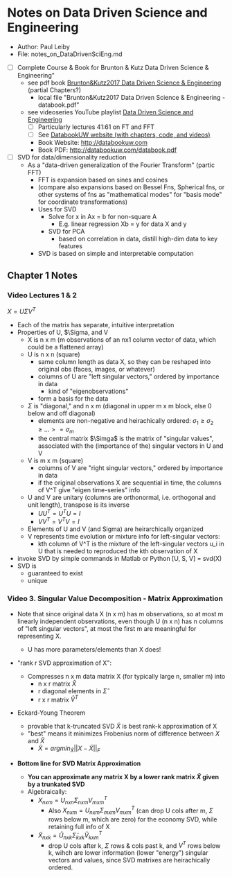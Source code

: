 Notes on Data Driven Science and Engineering
=================================================

- Author: Paul Leiby
- File: notes_on_DataDrivenSciEng.md

- [ ] Complete Course & Book for Brunton & Kutz Data Driven Science & Engineering"
	- see pdf book [Brunton&Kutz2017 Data Driven Science & Engineering](http://databookuw.com/databook.pdf) (partial Chapters?) 
		- local file "Brunton&Kutz2017 Data Driven Science & Engineering - databook.pdf"
	- see videoseries YouTube playlist [Data Driven Science and Engineering](https://www.youtube.com/playlist?list=PLMrJAkhIeNNRpsRhXTMt8uJdIGz9-X_1-)
		- [ ] Particularly lectures 41:61 on FT and FFT
		- [ ] See [DatabookUW website (with chapters, code, and videos)](http://databookuw.com/)
		- Book Website: http://databookuw.com 
		- Book PDF: http://databookuw.com/databook.pdf
- [ ] SVD for data/dimensionality reduction
	- As a "data-driven generalization of the Fourier Transform" (partic FFT)
		- FFT is expansion based on sines and cosines
		- (compare also expansions based on Bessel Fns, Spherical fns, or other systems of fns as "mathematical modes" for "basis mode" for coordinate transformations)
		- Uses for SVD
			- Solve for x in Ax = b for non-square A
				- E.g. linear regression Xb = y for data X and y
			- SVD for PCA
				- based on correlation in data, distill high-dim data to key features
		- SVD is based on simple and interpretable computation


## Chapter 1 Notes

### Video Lectures 1 & 2

$X = U \Sigma V^T$

- Each of the matrix has separate, intuitive interpretation
- Properties of U, $\Sigma, and V
    - X is n x m (m observations of an nx1 column vector of data, which could be a flattened array)
    - U is n x n (square)
		- same column length as data X, so they can be reshaped into original obs (faces, images, or whatever)
        - columns of U are "left singular vectors," ordered by importance in data
			- kind of "eigenobservations"
        - form a basis for the data
    - $\Sigma$ is "diagonal," and n x m (diagonal in upper m x m block, else 0 below and off diagonal)
        - elements are non-negative and heirachically ordered: $\sigma_1 \ge \sigma_2 \ge ... >= \sigma_m$
		- the central matrix $\Simga$ is the matrix of "singular values", associated with the (importance of the) singular vectors in U and V
    - V is m x m (square)
        - columns of V are "right singular vectors," ordered by importance in data 
        - if the original observations X are sequential in time, the columns of V^T give "eigen time-series" info
    - U and V are unitary (columns are orthonormal, i.e. orthogonal and unit length), transpose is its inverse
        - $U U^T = U^T U = I$
        - $V V^T = V^T V = I$
	- Elements of U and V (and Sigma) are heirarchically organized
	- V represents time evolution or mixture info for left-singular vectors:
		- kth column of V^T is the mixture of the left-singular vectors u_i in U that is needed to reproduced the kth observation of X
- invoke SVD by simple commands in Matlab or Python
	[U, S, V] = svd(X)
- SVD is 
	- guaranteed to exist
	- unique

### Video 3. Singular Value Decomposition - Matrix Approximation
- Note that since original data X (n x m) has m observations, so at most m linearly independent observations, even though U (n x n) has n columns of "left singular vectors", at most the first m are meaningful for representing X.
	- U has more parameters/elements than X does!
- "rank r SVD approximation of X":
	- Compresses n x m data matrix X (for typically large n, smaller m) into 
		- n x r matrix $\hat X$
		- r diagonal elements in $\hat \Sigma$
		- r x r matrix $\hat V^T$
		
- Eckard-Young Theorem
	- provable that k-truncated SVD $\tilde X$ is best rank-k approximation of X
	- "best" means it minimizes Frobenius norm of difference between $X$ and $\hat X$
		- $\tilde X = argmin_{\tilde X} ||X - {\tilde X}||_F$
- **Bottom line for SVD Matrix Approximation**
	- **You can approximate any matrix X by a lower rank matrix $\tilde X$ given by a trunkated SVD**
	- Algebraically:
		- $X_{n x m} = U_{n x n} \Sigma_{n x m} V^T_{m x m}$
			- Also $X_{n x m} = U_{n x m} \Sigma_{m x m} V^T_{m x m}$ (can drop U cols after m, $\Sigma$ rows below m, which are zero) for the economy SVD, while retaining full info of X
		- $\tilde X_{n x k} = \tilde U_{n x k} \tilde \Sigma_{k x k} \tilde V^T_{k x m}$
			- drop U cols after k, $\Sigma$ rows & cols past k, and $V^T$ rows below k, wihch are lower information (lower "energy") singular vectors and values, since SVD matrixes are heirachically ordered.